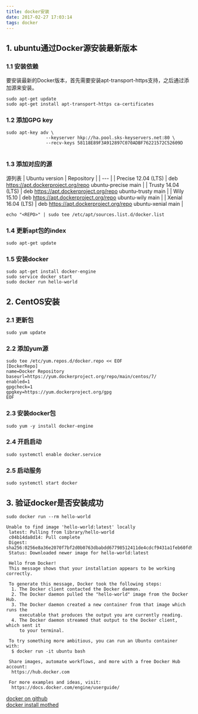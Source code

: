 ```yaml
---
title: docker安装
date: 2017-02-27 17:03:14
tags: docker
---
```


## 1. ubuntu通过Docker源安装最新版本
### 1.1 安装依赖
要安装最新的Docker版本，首先需要安装apt-transport-https支持，之后通过添加源来安装。
```
sudo apt-get update
sudo apt-get install apt-transport-https ca-certificates
```
### 1.2 添加GPG key
```
sudo apt-key adv \
               --keyserver hkp://ha.pool.sks-keyservers.net:80 \
               --recv-keys 58118E89F3A912897C070ADBF76221572C52609D 
               
```
### 1.3 添加对应的源
源列表
| Ubuntu version      | Repository                                                 |
| ---                 |
| Precise 12.04 (LTS) | deb https://apt.dockerproject.org/repo ubuntu-precise main |
| Trusty 14.04 (LTS)  | deb https://apt.dockerproject.org/repo ubuntu-trusty main  |
| Wily 15.10          | deb https://apt.dockerproject.org/repo ubuntu-wily main    |
| Xenial 16.04 (LTS)  | deb https://apt.dockerproject.org/repo ubuntu-xenial main  |

```
echo "<REPO>" | sudo tee /etc/apt/sources.list.d/docker.list
```
### 1.4 更新apt包的index
```
sudo apt-get update
```
### 1.5  安装docker
```
sudo apt-get install docker-engine
sudo service docker start
sudo docker run hello-world 
```

## 2. CentOS安装

### 2.1 更新包
```
sudo yum update
```
### 2.2 添加yum源
```
sudo tee /etc/yum.repos.d/docker.repo << EOF
[DockerRepo]
name=Docker Repository
baseurl=https://yum.dockerproject.org/repo/main/centos/7/
enabled=1
gpgcheck=1
gpgkey=https://yum.dockerproject.org/gpg
EOF
```
### 2.3 安装docker包
```
sudo yum -y install docker-engine
```
### 2.4 开启启动
```
sudo systemctl enable docker.service
```
### 2.5 启动服务
```
sudo systemctl start docker
```
## 3. 验证docker是否安装成功
```
sudo docker run --rm hello-world

Unable to find image 'hello-world:latest' locally
 latest: Pulling from library/hello-world
 c04b14da8d14: Pull complete
 Digest: sha256:0256e8a36e2070f7bf2d0b0763dbabdd67798512411de4cdcf9431a1feb60fd9
 Status: Downloaded newer image for hello-world:latest

 Hello from Docker!
 This message shows that your installation appears to be working correctly.

 To generate this message, Docker took the following steps:
  1. The Docker client contacted the Docker daemon.
  2. The Docker daemon pulled the "hello-world" image from the Docker Hub.
  3. The Docker daemon created a new container from that image which runs the
     executable that produces the output you are currently reading.
  4. The Docker daemon streamed that output to the Docker client, which sent it
     to your terminal.

 To try something more ambitious, you can run an Ubuntu container with:
  $ docker run -it ubuntu bash

 Share images, automate workflows, and more with a free Docker Hub account:
  https://hub.docker.com

 For more examples and ideas, visit:
  https://docs.docker.com/engine/userguide/
```


[docker on github](https://github.com/docker/docker)  
[docker install mothed](https://docs.docker.com/engine/installation/)
